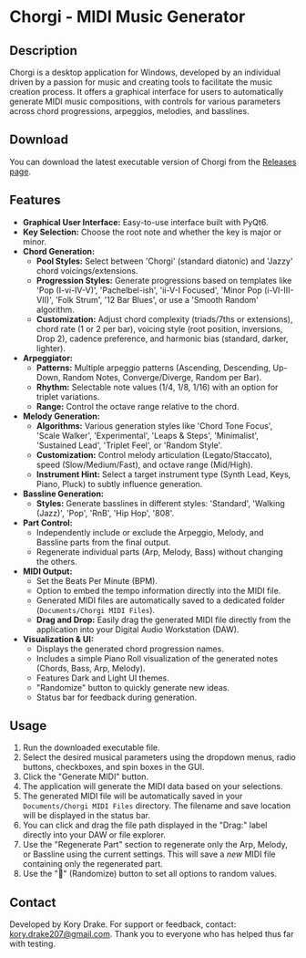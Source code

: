 # Chorgi - MIDI Music Generator

## Description

Chorgi is a desktop application for Windows, developed by an individual driven by a passion for music and creating tools to facilitate the music creation process. It offers a graphical interface for users to automatically generate MIDI music compositions, with controls for various parameters across chord progressions, arpeggios, melodies, and basslines.

## Download

You can download the latest executable version of Chorgi from the [Releases page](https://github.com/Kory111111111111111111/Chorgi/releases).

## Features

* **Graphical User Interface:** Easy-to-use interface built with PyQt6.
* **Key Selection:** Choose the root note and whether the key is major or minor.
* **Chord Generation:**
    * **Pool Styles:** Select between 'Chorgi' (standard diatonic) and 'Jazzy' chord voicings/extensions.
    * **Progression Styles:** Generate progressions based on templates like 'Pop (I-vi-IV-V)', 'Pachelbel-ish', 'ii-V-I Focused', 'Minor Pop (i-VI-III-VII)', 'Folk Strum', '12 Bar Blues', or use a 'Smooth Random' algorithm.
    * **Customization:** Adjust chord complexity (triads/7ths or extensions), chord rate (1 or 2 per bar), voicing style (root position, inversions, Drop 2), cadence preference, and harmonic bias (standard, darker, lighter).
* **Arpeggiator:**
    * **Patterns:** Multiple arpeggio patterns (Ascending, Descending, Up-Down, Random Notes, Converge/Diverge, Random per Bar).
    * **Rhythm:** Selectable note values (1/4, 1/8, 1/16) with an option for triplet variations.
    * **Range:** Control the octave range relative to the chord.
* **Melody Generation:**
    * **Algorithms:** Various generation styles like 'Chord Tone Focus', 'Scale Walker', 'Experimental', 'Leaps & Steps', 'Minimalist', 'Sustained Lead', 'Triplet Feel', or 'Random Style'.
    * **Customization:** Control melody articulation (Legato/Staccato), speed (Slow/Medium/Fast), and octave range (Mid/High).
    * **Instrument Hint:** Select a target instrument type (Synth Lead, Keys, Piano, Pluck) to subtly influence generation.
* **Bassline Generation:**
    * **Styles:** Generate basslines in different styles: 'Standard', 'Walking (Jazz)', 'Pop', 'RnB', 'Hip Hop', '808'.
* **Part Control:**
    * Independently include or exclude the Arpeggio, Melody, and Bassline parts from the final output.
    * Regenerate individual parts (Arp, Melody, Bass) without changing the others.
* **MIDI Output:**
    * Set the Beats Per Minute (BPM).
    * Option to embed the tempo information directly into the MIDI file.
    * Generated MIDI files are automatically saved to a dedicated folder (`Documents/Chorgi MIDI Files`).
    * **Drag and Drop:** Easily drag the generated MIDI file directly from the application into your Digital Audio Workstation (DAW).
* **Visualization & UI:**
    * Displays the generated chord progression names.
    * Includes a simple Piano Roll visualization of the generated notes (Chords, Bass, Arp, Melody).
    * Features Dark and Light UI themes.
    * "Randomize" button to quickly generate new ideas.
    * Status bar for feedback during generation.

## Usage

1. Run the downloaded executable file.
2. Select the desired musical parameters using the dropdown menus, radio buttons, checkboxes, and spin boxes in the GUI.
3. Click the "Generate MIDI" button.
4. The application will generate the MIDI data based on your selections.
5. The generated MIDI file will be automatically saved in your `Documents/Chorgi MIDI Files` directory. The filename and save location will be displayed in the status bar.
6. You can click and drag the file path displayed in the "Drag:" label directly into your DAW or file explorer.
7. Use the "Regenerate Part" section to regenerate only the Arp, Melody, or Bassline using the current settings. This will save a *new* MIDI file containing only the regenerated part.
8. Use the "🎲" (Randomize) button to set all options to random values.

## Contact

Developed by Kory Drake. For support or feedback, contact: kory.drake207@gmail.com. Thank you to everyone who has helped thus far with testing.
